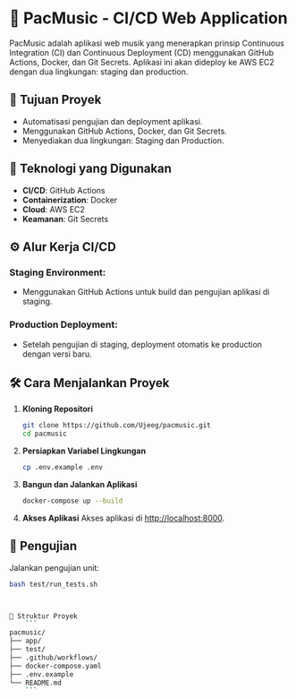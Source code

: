 # 🎵 PacMusic - CI/CD Web Application

PacMusic adalah aplikasi web musik yang menerapkan prinsip Continuous Integration (CI) dan Continuous Deployment (CD) menggunakan GitHub Actions, Docker, dan Git Secrets. Aplikasi ini akan dideploy ke AWS EC2 dengan dua lingkungan: staging dan production.

## 🚀 Tujuan Proyek
- Automatisasi pengujian dan deployment aplikasi.
- Menggunakan GitHub Actions, Docker, dan Git Secrets.
- Menyediakan dua lingkungan: Staging dan Production.

## 🔧 Teknologi yang Digunakan
- **CI/CD**: GitHub Actions
- **Containerization**: Docker
- **Cloud**: AWS EC2
- **Keamanan**: Git Secrets

## ⚙️ Alur Kerja CI/CD

### Staging Environment:
- Menggunakan GitHub Actions untuk build dan pengujian aplikasi di staging.
  
### Production Deployment:
- Setelah pengujian di staging, deployment otomatis ke production dengan versi baru.

## 🛠️ Cara Menjalankan Proyek

1. **Kloning Repositori**
    ```bash
    git clone https://github.com/Ujeeg/pacmusic.git
    cd pacmusic
    ```

2. **Persiapkan Variabel Lingkungan**
    ```bash
    cp .env.example .env
    ```

3. **Bangun dan Jalankan Aplikasi**
    ```bash
    docker-compose up --build
    ```

4. **Akses Aplikasi**
    Akses aplikasi di [http://localhost:8000](http://localhost:8000).

## 🧪 Pengujian

Jalankan pengujian unit:
```bash
bash test/run_tests.sh



📂 Struktur Proyek
    ```
pacmusic/
├── app/
├── test/
├── .github/workflows/
├── docker-compose.yaml
├── .env.example
└── README.md
    ```
